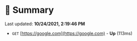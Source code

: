 # 📖 Summary
Last updated: **10/24/2021, 2:19:46 PM**

- `GET` [https://google.com](https://google.com) - **Up** (113ms)
